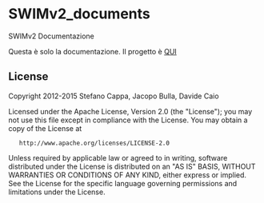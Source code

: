 # SWIMv2_documents

SWIMv2 Documentazione

Questa è solo la documentazione. Il progetto è [QUI](https://github.com/Ks89/SWIMv2)

## License

   Copyright 2012-2015 Stefano Cappa, Jacopo Bulla, Davide Caio

   Licensed under the Apache License, Version 2.0 (the "License");
   you may not use this file except in compliance with the License.
   You may obtain a copy of the License at

       http://www.apache.org/licenses/LICENSE-2.0

   Unless required by applicable law or agreed to in writing, software
   distributed under the License is distributed on an "AS IS" BASIS,
   WITHOUT WARRANTIES OR CONDITIONS OF ANY KIND, either express or implied.
   See the License for the specific language governing permissions and
   limitations under the License.


